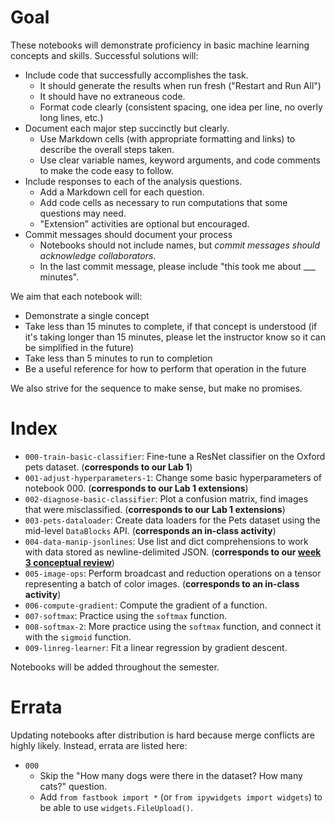 # Goal

These notebooks will demonstrate proficiency in basic machine learning concepts and skills. Successful solutions will:

* Include code that successfully accomplishes the task.
    * It should generate the results when run fresh ("Restart and Run All")
    * It should have no extraneous code.
    * Format code clearly (consistent spacing, one idea per line, no overly long lines, etc.)
* Document each major step succinctly but clearly.
    * Use Markdown cells (with appropriate formatting and links) to describe the overall steps taken.
    * Use clear variable names, keyword arguments, and code comments to make the code easy to follow.
* Include responses to each of the analysis questions.
    * Add a Markdown cell for each question.
    * Add code cells as necessary to run computations that some questions may need.
    * "Extension" activities are optional but encouraged.
* Commit messages should document your process
    * Notebooks should not include names, but *commit messages should acknowledge collaborators*. 
    * In the last commit message, please include "this took me about ___ minutes".

We aim that each notebook will:

* Demonstrate a single concept
* Take less than 15 minutes to complete, if that concept is understood (if it's taking longer than 15 minutes, please let the instructor know so it can be simplified in the future)
* Take less than 5 minutes to run to completion
* Be a useful reference for how to perform that operation in the future

We also strive for the sequence to make sense, but make no promises.

# Index

* `000-train-basic-classifier`: Fine-tune a ResNet classifier on the Oxford pets dataset. (**corresponds to our Lab 1**)
* `001-adjust-hyperparameters-1`: Change some basic hyperparameters of notebook 000. (**corresponds to our Lab 1 extensions**)
* `002-diagnose-basic-classifier`: Plot a confusion matrix, find images that were misclassified. (**corresponds to our Lab 1 extensions**)
* `003-pets-dataloader`: Create data loaders for the Pets dataset using the mid-level `DataBlocks` API. (**corresponds an in-class activity**)
* `004-data-manip-jsonlines`: Use list and dict comprehensions to work with data stored as newline-delimited JSON. (**corresponds to our [week 3 conceptual review](https://cs.calvin.edu/courses/cs/344/ka37/slides/w3d1/w3d1-concepts.html#1)**)
* `005-image-ops`: Perform broadcast and reduction operations on a tensor representing a batch of color images. (**corresponds to an in-class activity**)
* `006-compute-gradient`: Compute the gradient of a function.
* `007-softmax`: Practice using the `softmax` function.
* `008-softmax-2`: More practice using the `softmax` function, and connect it with the `sigmoid` function.
* `009-linreg-learner`: Fit a linear regression by gradient descent.

Notebooks will be added throughout the semester.


# Errata

Updating notebooks after distribution is hard because merge conflicts are highly likely. Instead, errata are listed here:

* `000`
    * Skip the "How many dogs were there in the dataset? How many cats?" question.
    * Add `from fastbook import *` (or `from ipywidgets import widgets`) to be able to use `widgets.FileUpload()`.
